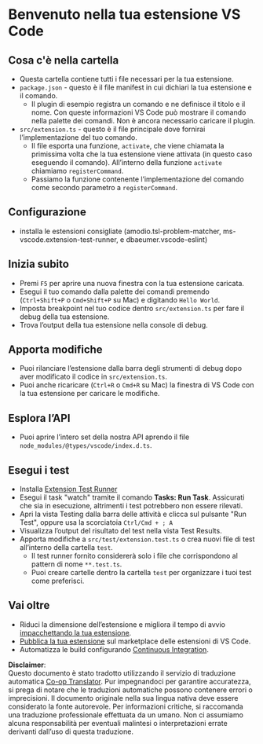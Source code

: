 <!--
CO_OP_TRANSLATOR_METADATA:
{
  "original_hash": "62b2632720dd39ef391d6b60b9b4bfb8",
  "translation_date": "2025-07-16T17:01:02+00:00",
  "source_file": "code/07.Lab/01/Apple/phi3ext/vsc-extension-quickstart.md",
  "language_code": "it"
}
-->
# Benvenuto nella tua estensione VS Code

## Cosa c'è nella cartella

* Questa cartella contiene tutti i file necessari per la tua estensione.
* `package.json` - questo è il file manifest in cui dichiari la tua estensione e il comando.
  * Il plugin di esempio registra un comando e ne definisce il titolo e il nome. Con queste informazioni VS Code può mostrare il comando nella palette dei comandi. Non è ancora necessario caricare il plugin.
* `src/extension.ts` - questo è il file principale dove fornirai l’implementazione del tuo comando.
  * Il file esporta una funzione, `activate`, che viene chiamata la primissima volta che la tua estensione viene attivata (in questo caso eseguendo il comando). All’interno della funzione `activate` chiamiamo `registerCommand`.
  * Passiamo la funzione contenente l’implementazione del comando come secondo parametro a `registerCommand`.

## Configurazione

* installa le estensioni consigliate (amodio.tsl-problem-matcher, ms-vscode.extension-test-runner, e dbaeumer.vscode-eslint)

## Inizia subito

* Premi `F5` per aprire una nuova finestra con la tua estensione caricata.
* Esegui il tuo comando dalla palette dei comandi premendo (`Ctrl+Shift+P` o `Cmd+Shift+P` su Mac) e digitando `Hello World`.
* Imposta breakpoint nel tuo codice dentro `src/extension.ts` per fare il debug della tua estensione.
* Trova l’output della tua estensione nella console di debug.

## Apporta modifiche

* Puoi rilanciare l’estensione dalla barra degli strumenti di debug dopo aver modificato il codice in `src/extension.ts`.
* Puoi anche ricaricare (`Ctrl+R` o `Cmd+R` su Mac) la finestra di VS Code con la tua estensione per caricare le modifiche.

## Esplora l’API

* Puoi aprire l’intero set della nostra API aprendo il file `node_modules/@types/vscode/index.d.ts`.

## Esegui i test

* Installa [Extension Test Runner](https://marketplace.visualstudio.com/items?itemName=ms-vscode.extension-test-runner)
* Esegui il task "watch" tramite il comando **Tasks: Run Task**. Assicurati che sia in esecuzione, altrimenti i test potrebbero non essere rilevati.
* Apri la vista Testing dalla barra delle attività e clicca sul pulsante "Run Test", oppure usa la scorciatoia `Ctrl/Cmd + ; A`
* Visualizza l’output del risultato del test nella vista Test Results.
* Apporta modifiche a `src/test/extension.test.ts` o crea nuovi file di test all’interno della cartella `test`.
  * Il test runner fornito considererà solo i file che corrispondono al pattern di nome `**.test.ts`.
  * Puoi creare cartelle dentro la cartella `test` per organizzare i tuoi test come preferisci.

## Vai oltre

* Riduci la dimensione dell’estensione e migliora il tempo di avvio [impacchettando la tua estensione](https://code.visualstudio.com/api/working-with-extensions/bundling-extension).
* [Pubblica la tua estensione](https://code.visualstudio.com/api/working-with-extensions/publishing-extension) sul marketplace delle estensioni di VS Code.
* Automatizza le build configurando [Continuous Integration](https://code.visualstudio.com/api/working-with-extensions/continuous-integration).

**Disclaimer**:  
Questo documento è stato tradotto utilizzando il servizio di traduzione automatica [Co-op Translator](https://github.com/Azure/co-op-translator). Pur impegnandoci per garantire accuratezza, si prega di notare che le traduzioni automatiche possono contenere errori o imprecisioni. Il documento originale nella sua lingua nativa deve essere considerato la fonte autorevole. Per informazioni critiche, si raccomanda una traduzione professionale effettuata da un umano. Non ci assumiamo alcuna responsabilità per eventuali malintesi o interpretazioni errate derivanti dall’uso di questa traduzione.